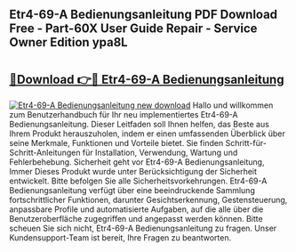 ## Etr4-69-A Bedienungsanleitung PDF Download Free - Part-60X User Guide Repair - Service Owner Edition ypa8L

# <h2><a href="http://df5lzik.blite.top/?on=Etr4-69-A+Bedienungsanleitung">🔗Download 👉🔴 Etr4-69-A Bedienungsanleitung</a></h2>

[![Etr4-69-A Bedienungsanleitung new download](https://i.imgur.com/lujVjoI.png)](http://df5lzik.blite.top/?on=Etr4-69-A+Bedienungsanleitung)
Hallo und willkommen zum Benutzerhandbuch für Ihr neu implementiertes Etr4-69-A Bedienungsanleitung. Dieser Leitfaden soll Ihnen helfen, das Beste aus Ihrem Produkt herauszuholen, indem er einen umfassenden Überblick über seine Merkmale, Funktionen und Vorteile bietet. Sie finden Schritt-für-Schritt-Anleitungen für Installation, Verwendung, Wartung und Fehlerbehebung. Sicherheit geht vor Etr4-69-A Bedienungsanleitung, Immer Dieses Produkt wurde unter Berücksichtigung der Sicherheit entwickelt. Bitte befolgen Sie alle Sicherheitsvorkehrungen. Etr4-69-A Bedienungsanleitung verfügt über eine beeindruckende Sammlung fortschrittlicher Funktionen, darunter Gesichtserkennung, Gestensteuerung, anpassbare Profile und automatisierte Aufgaben, auf die alle über die Benutzeroberfläche zugegriffen und angepasst werden können. Bitte scheuen Sie sich nicht, Etr4-69-A Bedienungsanleitung zu fragen. Unser Kundensupport-Team ist bereit, Ihre Fragen zu beantworten.
